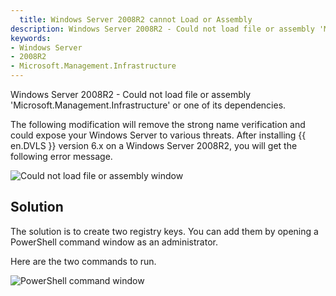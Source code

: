 ```yaml
---
  title: Windows Server 2008R2 cannot Load or Assembly
description: Windows Server 2008R2 - Could not load file or assembly 'Microsoft.Management.Infrastructure' or one of its dependencies.
keywords:
- Windows Server
- 2008R2
- Microsoft.Management.Infrastructure
---
```

Windows Server 2008R2 - Could not load file or assembly 'Microsoft.Management.Infrastructure' or one of its dependencies. 

The following modification will remove the strong name verification and could expose your Windows Server to various threats. 
After installing {{ en.DVLS }} version 6.x on a Windows Server 2008R2, you will get the following error message. 

![Could not load file or assembly window](https://webdevolutions.azureedge.net/docs/en/kb/KB4004.png) 

## Solution 

The solution is to create two registry keys. You can add them by opening a PowerShell command window as an administrator.

Here are the two commands to run.

![PowerShell command window](https://webdevolutions.azureedge.net/docs/en/kb/KB4005.png) 
